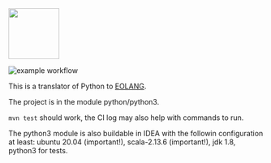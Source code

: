 
<img src="https://www.yegor256.com/images/books/elegant-objects/cactus.svg" height="100px" />

![example workflow](https://github.com/polystat/py2eo/actions/workflows/github-ci.yml/badge.svg)

This is a translator of Python to [EOLANG](https://www.eolang.org).

The project is in the module python/python3.

`mvn test` should work, the CI log may also help with commands to run.

The python3 module is also buildable in IDEA with the followin configuration at least: ubuntu 20.04 (important!), scala-2.13.6 (important!), jdk 1.8, python3 for tests. 
